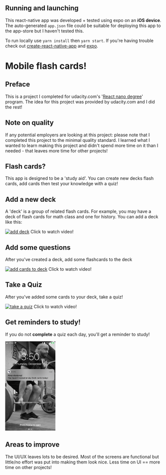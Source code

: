 ## Running and launching
This react-native app was developed + tested using expo on an **iOS device**. The auto-generated `app.json` file could be suitable for deploying this app to the app-store but I haven't tested this.

To run locally use `yarn install` then `yarn start`. If you're having trouble check out [create-react-native-app](https://github.com/expo/create-react-native-app) and [expo](https://docs.expo.io/get-started/installation/).

# Mobile flash cards!

## Preface
This is a project I completed for udacity.com's '[React nano degree](https://d20vrrgs8k4bvw.cloudfront.net/documents/en-US/reactnd-syllabus-3.0.pdf)' program. The idea for this project was provided by udacity.com and I did the rest!

## Note on quality
If any potential employers are looking at this project: please note that I completed this project to the minimal quality standard. I learned what I wanted to learn making this project and didn't spend more time on it than I needed - that leaves more time for other projects!

## Flash cards?
This app is designed to be a 'study aid'. You can create new decks flash cards, add cards then test your knowledge with a quiz!

## Add a new deck
A 'deck' is a group of related flash cards. For example, you may have a deck of flash cards for math class and one for history. You can add a deck like this:

[![add deck](http://img.youtube.com/vi/_Zt0Qebko3Y/0.jpg)](http://www.youtube.com/watch?v=_Zt0Qebko3Y)
Click to watch video!

## Add some questions
After you've created a deck, add some flashcards to the deck

[![add cards to deck](http://img.youtube.com/vi/En1z5PlyYZc/0.jpg)](http://www.youtube.com/watch?v=En1z5PlyYZc)
Click to watch video!

## Take a Quiz
After you've added some cards to your deck, take a quiz!

[![take a quiz](http://img.youtube.com/vi/QkOA8m1DJ_8/0.jpg)](http://www.youtube.com/watch?v=QkOA8m1DJ_8)
Click to watch video!

## Get reminders to study!
If you do not **complete** a quiz each day, you'll get a reminder to study!

<img src='doc-images/study-reminder.png' height='286px' alt='study reminder'>

## Areas to improve
The UI/UX leaves lots to be desired. Most of the screens are functional but little/no effort was put into making them look nice. Less time on UI == more time on other projects!
